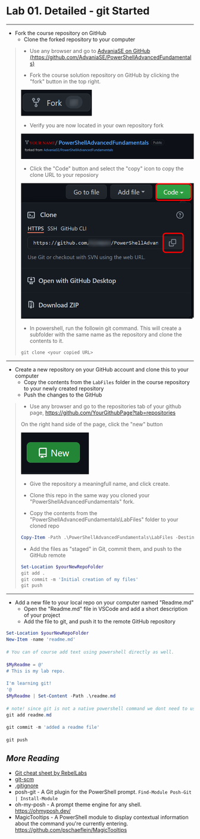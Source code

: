 # Lab 01. Detailed - git Started

---

- Fork the course repository on GitHub
  - Clone the forked repository to your computer

> - Use any browser and go to [AdvaniaSE on GitHub (https://github.com/AdvaniaSE/PowerShellAdvancedFundamentals)](https://github.com/AdvaniaSE/PowerShellAdvancedFundamentals)
>
> - Fork the course solution repository on GitHub by clicking the "fork" button in the top right.
>
>![fork](../Images/fork.png)
>
> - Verify you are now located in your own repository fork
>
>![forked repo](../Images/forkedRepo.png)
>
> - Click the "Code" button and select the "copy" icon to copy the clone URL to your reposiory
>
> ![clone from GitHub](../Images/clone.png)
>
> - In powershell, run the followin git command. This will create a subfolder with the same name as the repository and clone the contents to it.
>
> ```PowerShell
> git clone <your copied URL>
> ```

---

- Create a new repository on your GitHub account and clone this to your computer
  - Copy the contents from the `LabFiles` folder in the course repository to your newly created repository
  - Push the changes to the GitHub

> - Use any browser and go to the repositories tab of your github page, https://github.com/YourGithubPage?tab=repositories
>
>On the right hand side of the page, click the "new" button
>
>![New repository](../Images/newRepo.png)
>
> - Give the repository a meaningfull name, and click create.
>
> - Clone this repo in the same way you cloned your "PowerShellAdvancedFundamentals" fork.
>
> - Copy the contents from the "PowerShellAdvancedFundamentals\LabFiles" folder to your cloned repo
>
> ```PowerShell
> Copy-Item -Path .\PowerShellAdvancedFundamentals\LabFiles -Destination $yourNewRepoFolder
> ```
>
> - Add the files as "staged" in Git, commit them, and push to the GitHub remote
>
> ```PowerShell
> Set-Location $yourNewRepoFolder
> git add .
> git commit -m 'Initial creation of my files'
> git push
> ```

---

- Add a new file to your local repo on your computer named "Readme.md"
  - Open the "Readme.md" file in VSCode and add a short description of your project
  - Add the file to git, and push it to the remote GitHub repository

```PowerShell
Set-Location $yourNewRepoFolder
New-Item -name 'readme.md'

# You can of course add text using powershell directly as well.

$MyReadme = @'
# This is my lab repo.

I'm learning git!
'@
$MyReadme | Set-Content -Path .\readme.md

# note! since git is not a native powershell command we dont need to use the .\ path locator for a file in the same directory
git add readme.md

git commit -m 'added a readme file'

git push
```

## *More Reading*

- [Git cheat sheet by RebelLabs](../Images/GitCheatSheet.png)
- [git-scm](https://git-scm.com/docs/gittutorial)
- [.gitignore](https://git-scm.com/docs/gitignore)
- posh-git - A Git plugin for the PowerShell prompt. `Find-Module Posh-Git | Install-Module`
- oh-my-posh - A prompt theme engine for any shell. https://ohmyposh.dev/
- MagicTooltips - A PowerShell module to display contextual information about the command you're currently entering. https://github.com/pschaeflein/MagicTooltips